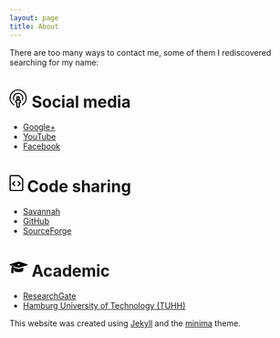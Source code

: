 ```yaml
---
layout: page
title: About
---
```


There are too many ways to contact me, some of them I rediscovered
searching for my name:

# <!--{ octicon broadcast height:32 }--><svg height="32" class="octicon octicon-broadcast" viewBox="0 0 16 16" version="1.1" width="32" aria-hidden="true"><path fill-rule="evenodd" d="M9 9H8c.55 0 1-.45 1-1V7c0-.55-.45-1-1-1H7c-.55 0-1 .45-1 1v1c0 .55.45 1 1 1H6c-.55 0-1 .45-1 1v2h1v3c0 .55.45 1 1 1h1c.55 0 1-.45 1-1v-3h1v-2c0-.55-.45-1-1-1zM7 7h1v1H7V7zm2 4H8v4H7v-4H6v-1h3v1zm2.09-3.5c0-1.98-1.61-3.59-3.59-3.59A3.593 3.593 0 0 0 4 8.31v1.98c-.61-.77-1-1.73-1-2.8 0-2.48 2.02-4.5 4.5-4.5S12 5.01 12 7.49c0 1.06-.39 2.03-1 2.8V8.31c.06-.27.09-.53.09-.81zm3.91 0c0 2.88-1.63 5.38-4 6.63v-1.05a6.553 6.553 0 0 0 3.09-5.58A6.59 6.59 0 0 0 7.5.91 6.59 6.59 0 0 0 .91 7.5c0 2.36 1.23 4.42 3.09 5.58v1.05A7.497 7.497 0 0 1 7.5 0C11.64 0 15 3.36 15 7.5z"></path></svg> Social media

- [Google+](https://plus.google.com/+KaiTorbenOhlhus)
- [YouTube](https://www.youtube.com/user/siko1056)
- [Facebook](https://www.facebook.com/public/Kai-Torben-Ohlhus)

# <!--{ octicon file-code height:32 }--><svg height="32" class="octicon octicon-file-code" viewBox="0 0 12 16" version="1.1" width="24" aria-hidden="true"><path fill-rule="evenodd" d="M8.5 1H1c-.55 0-1 .45-1 1v12c0 .55.45 1 1 1h10c.55 0 1-.45 1-1V4.5L8.5 1zM11 14H1V2h7l3 3v9zM5 6.98L3.5 8.5 5 10l-.5 1L2 8.5 4.5 6l.5.98zM7.5 6L10 8.5 7.5 11l-.5-.98L8.5 8.5 7 7l.5-1z"></path></svg> Code sharing

- [Savannah](http://savannah.gnu.org/users/siko1056)
- [GitHub](https://github.com/siko1056)
- [SourceForge](https://sourceforge.net/u/siko1056/profile/)

# <!--{ octicon mortar-board height:32 }--><svg height="32" class="octicon octicon-mortar-board" viewBox="0 0 16 16" version="1.1" width="32" aria-hidden="true"><path fill-rule="evenodd" d="M7.83 9.19L4 8c-4-8 0 1.5 0 2.5S5.8 12 8 12s4-.5 4-1.5V8L8.17 9.19a.73.73 0 0 1-.36 0h.02zm.28-6.39a.34.34 0 0 0-.2 0L.27 5.18a.35.35 0 0 0 0 .67L2 6.4v1.77c-.3.17-.5.5-.5.86 0 .19.05.36.14.5-.08.14-.14.31-.14.5v2.58c0 .55 2 .55 2 0v-2.58c0-.19-.05-.36-.14-.5.08-.14.14-.31.14-.5 0-.38-.2-.69-.5-.86V6.72l4.89 1.53c.06.02.14.02.2 0l7.64-2.38a.35.35 0 0 0 0-.67L8.1 2.81l.01-.01zM8.02 6c-.55 0-1-.22-1-.5s.45-.5 1-.5 1 .22 1 .5-.45.5-1 .5z"></path></svg> Academic

- [ResearchGate](https://www.researchgate.net/profile/Kai_Ohlhus)
- [Hamburg University of Technology (TUHH)](http://kontakt.tuhh.de/de/suchergebnis.php?Suchtext=Ohlhus)

This website was created using [Jekyll][1] and the [minima][2] theme.

[1]: https://jekyllrb.com/
[2]: https://github.com/jekyll/minima
